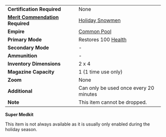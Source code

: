 |                                                                     |                                                 |
| ------------------------------------------------------------------- | ----------------------------------------------- |
| **Certification Required**                                          | None                                            |
| **[Merit Commendation](../merits/Merit_Commendations.md) Required** | [Holiday Snowmen](../merits/Holiday_Snowmen.md) |
| **Empire**                                                          | [Common Pool](../terminology/Common_Pool.md)    |
| **Primary Mode**                                                    | Restores 100 [Health](../terminology/Health.md) |
| **Secondary Mode**                                                  | \-                                              |
| **Ammunition**                                                      | \-                                              |
| **Inventory Dimensions**                                            | 2 x 4                                           |
| **Magazine Capacity**                                               | 1 (1 time use only)                             |
| **Zoom**                                                            | None                                            |
| **Additional**                                                      | Can only be used once every 20 minutes          |
| **Note**                                                            | This item cannot be dropped.                    |

**Super Medkit**

This item is not always available as it is usually only enabled during
the holiday season.

<!--[Category:Game Items](Category:Game_Items.md)-->
